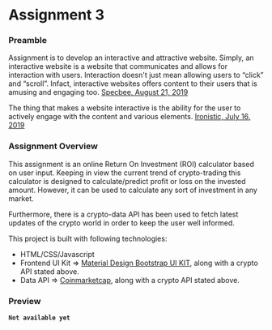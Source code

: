 # Assignment 3

### Preamble

Assignment is to develop an interactive and attractive website. Simply, an interactive website is a website that communicates and allows for interaction with users. Interaction doesn't just mean allowing users to “click” and “scroll”. Infact, interactive websites offers content to their users that is amusing and engaging too. [Specbee, August 21, 2019](https://www.specbee.com/blogs/how-make-interactive-websites-and-why-you-need-one "Specbee, August 21, 2019")

The thing that makes a website interactive is the ability for the user to actively engage with the content and various elements. [Ironistic, July 16, 2019](https://www.ironistic.com/insights/interactive-website-design-benefits/ "Ironistic, July 16, 2019")

### Assignment Overview

This assignment is an online Return On Investment (ROI) calculator based on user input. Keeping in view the current trend of crypto-trading this calculator is designed to calculate/predict profit or loss on the invested amount. However, it can be used to calculate any sort of investment in any market.

Furthermore, there is a crypto-data API has been used to fetch latest updates of the crypto world in order to keep the user well informed.

This project is built with following technologies:

- HTML/CSS/Javascript
- Frontend UI Kit => [Material Design Bootstrap UI KIT](https://mdbootstrap.com/ "Material Design Bootstrap UI KIT"), along with a crypto API stated above.
- Data API => [Coinmarketcap](https://mdbootstrap.com/ "Coinmarketcap"), along with a crypto API stated above.

<!-- Want to see it live? [click here](https://azlaan4.github.io/Learn-MERN/Assignment%2003/index.html "click here") -->

### Preview

**`Not available yet`**

